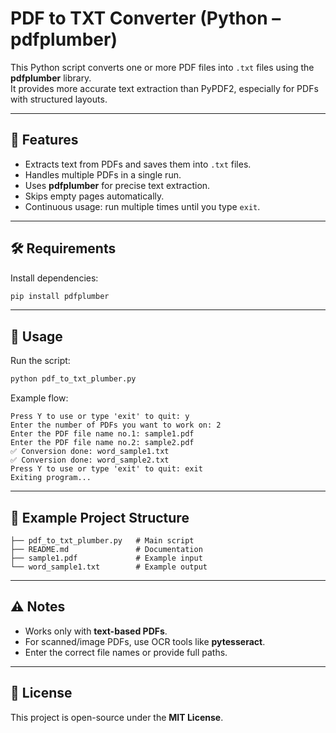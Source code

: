 # PDF to TXT Converter (Python – pdfplumber)

This Python script converts one or more PDF files into `.txt` files using the **pdfplumber** library.  
It provides more accurate text extraction than PyPDF2, especially for PDFs with structured layouts.

---

## 📌 Features
- Extracts text from PDFs and saves them into `.txt` files.
- Handles multiple PDFs in a single run.
- Uses **pdfplumber** for precise text extraction.
- Skips empty pages automatically.
- Continuous usage: run multiple times until you type `exit`.

---

## 🛠️ Requirements
Install dependencies:

```bash
pip install pdfplumber
````

---

## 🚀 Usage

Run the script:

```bash
python pdf_to_txt_plumber.py
```

Example flow:

```
Press Y to use or type 'exit' to quit: y
Enter the number of PDFs you want to work on: 2
Enter the PDF file name no.1: sample1.pdf
Enter the PDF file name no.2: sample2.pdf
✅ Conversion done: word_sample1.txt
✅ Conversion done: word_sample2.txt
Press Y to use or type 'exit' to quit: exit
Exiting program...
```

---

## 📂 Example Project Structure

```
├── pdf_to_txt_plumber.py   # Main script
├── README.md               # Documentation
├── sample1.pdf             # Example input
└── word_sample1.txt        # Example output
```

---

## ⚠️ Notes

* Works only with **text-based PDFs**.
* For scanned/image PDFs, use OCR tools like **pytesseract**.
* Enter the correct file names or provide full paths.

---

## 📜 License

This project is open-source under the **MIT License**.

```
